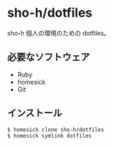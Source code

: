 # sho-h/dotfiles

sho-h 個人の環境のための dotfiles。

## 必要なソフトウェア

* Ruby
* homesick
* Git

## インストール

    $ homesick clone sho-h/dotfiles
    $ homesick symlink dotfiles
